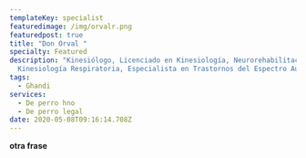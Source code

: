 ```yaml
---
templateKey: specialist
featuredimage: /img/orvalr.png
featuredpost: true
title: "Don Orval "
specialty: Featured
description: "Kinesiólogo, Licenciado en Kinesiología, Neurorehabilitación,
  Kinesiología Respiratoria, Especialista en Trastornos del Espectro Autista. "
tags:
  - Ghandi
services:
  - De perro hno
  - De perro legal
date: 2020-05-08T09:16:14.708Z
---
```

**otra frase**